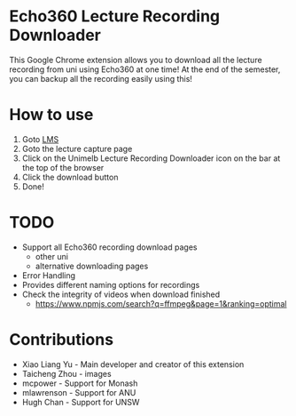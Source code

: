 Echo360 Lecture Recording Downloader
=====

This Google Chrome extension allows you to download all the lecture recording from uni using Echo360 at one time!
At the end of the semester, you can backup all the recording easily using this!

How to use
=====

1. Goto [LMS](https://lms.unimelb.edu.au/login/)
2. Goto the lecture capture page
3. Click on the Unimelb Lecture Recording Downloader icon on the bar at the top of the browser
4. Click the download button
5. Done!

TODO
=====

- Support all Echo360 recording download pages
    + other uni
    + alternative downloading pages
- Error Handling
- Provides different naming options for recordings
- Check the integrity of videos when download finished
    + https://www.npmjs.com/search?q=ffmpeg&page=1&ranking=optimal

Contributions
=====

+ Xiao Liang Yu - Main developer and creator of this extension
+ Taicheng Zhou - images
+ mcpower - Support for Monash
+ mlawrenson - Support for ANU
+ Hugh Chan - Support for UNSW
